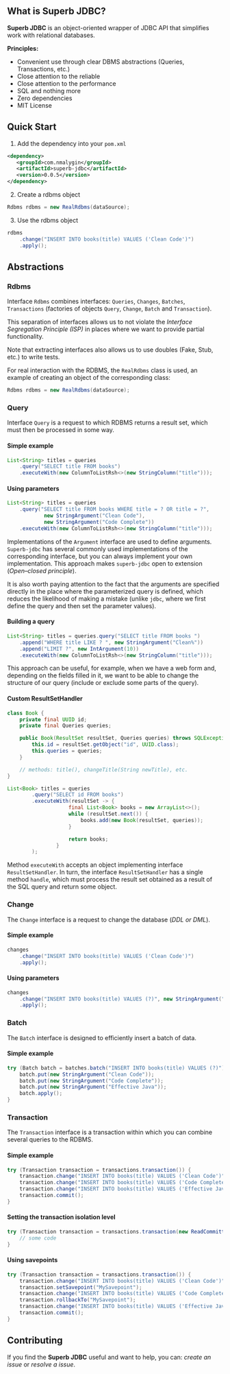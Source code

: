 ## What is Superb JDBC?

**Superb JDBC** is an object-oriented wrapper of JDBC API that simplifies work with relational databases.

**Principles:**
- Convenient use through clear DBMS abstractions (Queries, Transactions, etc.)
- Close attention to the reliable
- Close attention to the performance
- SQL and nothing more
- Zero dependencies
- MIT License

## Quick Start

1. Add the dependency into your `pom.xml`
```xml
<dependency>
   <groupId>com.nmalygin</groupId>
   <artifactId>superb-jdbc</artifactId>
   <version>0.0.5</version>
</dependency>
```

2. Create a rdbms object
```java
Rdbms rdbms = new RealRdbms(dataSource);
```

3. Use the rdbms object
```java
rdbms
    .change("INSERT INTO books(title) VALUES ('Clean Code')")
    .apply();
```

## Abstractions

### Rdbms

Interface `Rdbms` combines interfaces: `Queries`, `Changes`, `Batches`, `Transactions` (factories of objects `Query`, 
`Change`, `Batch` and `Transaction`).

This separation of interfaces allows us to not violate the _Interface Segregation Principle (ISP)_ in places where we 
want to provide partial functionality.

Note that extracting interfaces also allows us to use doubles (Fake, Stub, etc.) to write tests.

For real interaction with the RDBMS, the  `RealRdbms` class is used, an example of creating an object of the corresponding class:
```java
Rdbms rdbms = new RealRdbms(dataSource);
```

### Query

Interface `Query` is a request to which RDBMS returns a result set, which must then be processed in some way.

#### Simple example

```java
List<String> titles = queries
    .query("SELECT title FROM books")
    .executeWith(new ColumnToListRsh<>(new StringColumn("title")));
```

#### Using parameters

```java
List<String> titles = queries
    .query("SELECT title FROM books WHERE title = ? OR title = ?",
            new StringArgument("Clean Code"),
            new StringArgument("Code Complete"))
    .executeWith(new ColumnToListRsh<>(new StringColumn("title")));
```

Implementations of the `Argument` interface are used to define arguments. `Superb-jdbc` has several commonly used
implementations of the corresponding interface, but you can always implement your own implementation. 
This approach makes `superb-jdbc` open to extension (_Open–closed principle_).

It is also worth paying attention to the fact that the arguments are specified directly in the place where the
parameterized query is defined, which reduces the likelihood of making a mistake (unlike `jdbc`, where we first
define the query and then set the parameter values).

#### Building a query

```java
List<String> titles = queries.query("SELECT title FROM books ")
    .append("WHERE title LIKE ? ", new StringArgument("Clean%"))
    .append("LIMIT ?", new IntArgument(10))
    .executeWith(new ColumnToListRsh<>(new StringColumn("title")));
```

This approach can be useful, for example, when we have a web form and, depending on the fields filled in it, we want to
be able to change the structure of our query (include or exclude some parts of the query).

#### Custom ResultSetHandler

```java
class Book {
    private final UUID id;
    private final Queries queries;

    public Book(ResultSet resultSet, Queries queries) throws SQLException {
        this.id = resultSet.getObject("id", UUID.class);
        this.queries = queries;
    }

    // methods: title(), changeTitle(String newTitle), etc.
}

List<Book> titles = queries
        .query("SELECT id FROM books")
        .executeWith(resultSet -> {
                    final List<Book> books = new ArrayList<>();
                    while (resultSet.next()) {
                        books.add(new Book(resultSet, queries));
                    }

                    return books;
                }
        );
```

Method `executeWith` accepts an object implementing interface `ResultSetHandler`. In turn, the interface
`ResultSetHandler` has a single method `handle`, which must process the result set obtained as a result of the SQL
query and return some object.

### Change

The `Change` interface is a request to change the database (_DDL or DML_).

#### Simple example

```java
changes
    .change("INSERT INTO books(title) VALUES ('Clean Code')")
    .apply();
```

#### Using parameters

```java
changes
    .change("INSERT INTO books(title) VALUES (?)", new StringArgument("Clean Code"))
    .apply();
```

### Batch

The `Batch` interface is designed to efficiently insert a batch of data.

#### Simple example

```java
try (Batch batch = batches.batch("INSERT INTO books(title) VALUES (?)")) {
    batch.put(new StringArgument("Clean Code"));
    batch.put(new StringArgument("Code Complete"));
    batch.put(new StringArgument("Effective Java"));
    batch.apply();
}
```

### Transaction

The `Transaction` interface is a transaction within which you can combine several queries to the RDBMS.

#### Simple example

```java
try (Transaction transaction = transactions.transaction()) {
    transaction.change("INSERT INTO books(title) VALUES ('Clean Code')").apply();
    transaction.change("INSERT INTO books(title) VALUES ('Code Complete')").apply();
    transaction.change("INSERT INTO books(title) VALUES ('Effective Java')").apply();
    transaction.commit();
}
```

#### Setting the transaction isolation level

```java
try (Transaction transaction = transactions.transaction(new ReadCommitted())) {
    // some code
}
```

#### Using savepoints
```java
try (Transaction transaction = transactions.transaction()) {
    transaction.change("INSERT INTO books(title) VALUES ('Clean Code')").apply();
    transaction.setSavepoint("MySavepoint");
    transaction.change("INSERT INTO books(title) VALUES ('Code Complete')").apply();
    transaction.rollbackTo("MySavepoint");
    transaction.change("INSERT INTO books(title) VALUES ('Effective Java')").apply();
    transaction.commit();
}
```

## Contributing

If you find the **Superb JDBC** useful and want to help, you can: _create an issue_ or _resolve a issue_.